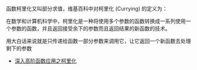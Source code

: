 函数柯里化又叫部分求值，维基百科中对柯里化 (Currying) 的定义为：

在数学和计算机科学中，柯里化是一种将使用多个参数的函数转换成一系列使用一个参数的函数，并且返回接受余下的参数而且返回结果的新函数的技术。

用大白话来说就是只传递给函数一部分参数来调用它，让它返回一个新函数去处理剩下的参数

* [深入高阶函数应用之柯里化](https://github.com/yygmind/blog/issues/37)